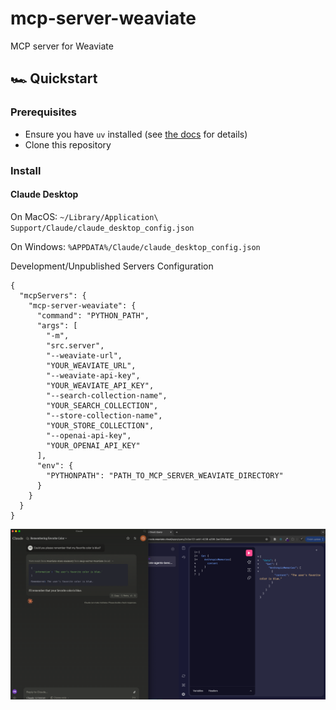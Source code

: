 # mcp-server-weaviate
MCP server for Weaviate

## 🏎️ Quickstart

### Prerequisites

- Ensure you have `uv` installed (see
  [the docs](https://docs.astral.sh/uv/getting-started/installation/) for
  details)
- Clone this repository

### Install

#### Claude Desktop

On MacOS: `~/Library/Application\ Support/Claude/claude_desktop_config.json`

On Windows: `%APPDATA%/Claude/claude_desktop_config.json`

Development/Unpublished Servers Configuration

```
{
  "mcpServers": {
    "mcp-server-weaviate": {
      "command": "PYTHON_PATH",
      "args": [
        "-m",
        "src.server",
        "--weaviate-url",
        "YOUR_WEAVIATE_URL",
        "--weaviate-api-key",
        "YOUR_WEAVIATE_API_KEY",
        "--search-collection-name",
        "YOUR_SEARCH_COLLECTION",
        "--store-collection-name",
        "YOUR_STORE_COLLECTION",
        "--openai-api-key",
        "YOUR_OPENAI_API_KEY"
      ],
      "env": {
        "PYTHONPATH": "PATH_TO_MCP_SERVER_WEAVIATE_DIRECTORY"
      }
    }
  }
}
```

![Demo](./test.png)
